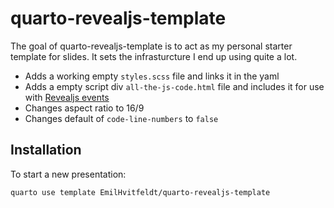 
# quarto-revealjs-template

<!-- badges: start -->
<!-- badges: end -->

The goal of quarto-revealjs-template is to act as my personal starter template for slides. It sets the infrasturcture I end up using quite a lot.

- Adds a working empty `styles.scss` file and links it in the yaml
- Adds a empty script div `all-the-js-code.html` file and includes it for use with [Revealjs events](https://revealjs.com/events/)
- Changes aspect ratio to 16/9
- Changes default of `code-line-numbers` to `false`

## Installation

To start a new presentation:

``` bash
quarto use template EmilHvitfeldt/quarto-revealjs-template
```
